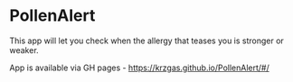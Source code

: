 # PollenAlert

This app will let you check when the allergy that teases you is stronger or weaker.

App is available via GH pages - https://krzgas.github.io/PollenAlert/#/
